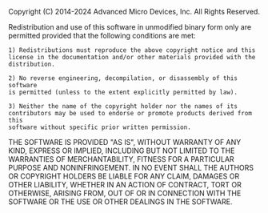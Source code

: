 Copyright (C) 2014-2024 Advanced Micro Devices, Inc. All Rights Reserved.

Redistribution and use of this software in unmodified binary form only are permitted provided that the following conditions are met:
```
1) Redistributions must reproduce the above copyright notice and this
license in the documentation and/or other materials provided with the
distribution.

2) No reverse engineering, decompilation, or disassembly of this software
is permitted (unless to the extent explicitly permitted by law).

3) Neither the name of the copyright holder nor the names of its
contributors may be used to endorse or promote products derived from this
software without specific prior written permission.
```
THE SOFTWARE IS PROVIDED "AS IS", WITHOUT WARRANTY OF ANY KIND, EXPRESS OR IMPLIED, INCLUDING BUT NOT LIMITED TO THE WARRANTIES OF MERCHANTABILITY, FITNESS FOR A PARTICULAR PURPOSE AND NONINFRINGEMENT. IN NO EVENT SHALL THE AUTHORS OR COPYRIGHT HOLDERS BE LIABLE FOR ANY CLAIM, DAMAGES OR OTHER LIABILITY, WHETHER IN AN ACTION OF CONTRACT, TORT OR OTHERWISE, ARISING FROM, OUT OF OR IN CONNECTION WITH THE SOFTWARE OR THE USE OR OTHER DEALINGS IN THE SOFTWARE.
